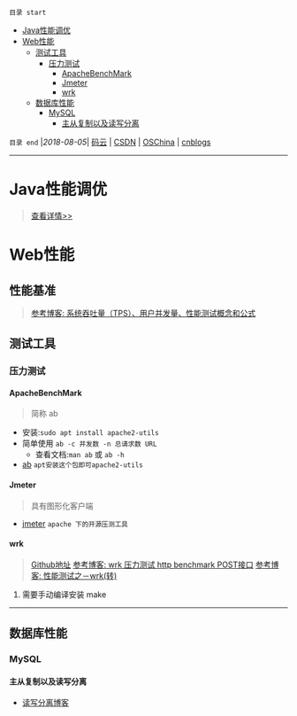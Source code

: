 `目录 start`
 
- [Java性能调优](#java性能调优)
- [Web性能](#web性能)
    - [测试工具](#测试工具)
        - [压力测试](#压力测试)
            - [ApacheBenchMark](#apachebenchmark)
            - [Jmeter](#jmeter)
            - [wrk](#wrk)
    - [数据库性能](#数据库性能)
        - [MySQL](#mysql)
            - [主从复制以及读写分离](#主从复制以及读写分离)

`目录 end` |_2018-08-05_| [码云](https://gitee.com/gin9) | [CSDN](http://blog.csdn.net/kcp606) | [OSChina](https://my.oschina.net/kcp1104) | [cnblogs](http://www.cnblogs.com/kuangcp)
****************************************
# Java性能调优
> [查看详情>>](/Java/JavaPerformance.md)

# Web性能

## 性能基准
> [参考博客: 系统吞吐量（TPS）、用户并发量、性能测试概念和公式](http://www.cnblogs.com/freeton/archive/2013/05/31/3109815.html)

## 测试工具
### 压力测试

#### ApacheBenchMark
> 简称 ab

- 安装:`sudo apt install apache2-utils`
- 简单使用 `ab -c 并发数 -n 总请求数 URL`
    - 查看文档:`man ab` 或 `ab -h`
- [ab](https://httpd.apache.org/docs/2.4/programs/ab.html) `apt安装这个包即可apache2-utils` 

#### Jmeter
> 具有图形化客户端

- [jmeter](http://jmeter.apache.org/download_jmeter.cgi) `apache 下的开源压测工具`

#### wrk
> [Github地址](https://github.com/wg/wrk) 
> [参考博客:  wrk 压力测试 http benchmark POST接口](http://www.cnblogs.com/felixzh/p/8400729.html)
> [参考博客: 性能测试之－wrk(转)](http://www.cnblogs.com/rainy-shurun/p/5867946.html)

1. 需要手动编译安装 make

******************
## 数据库性能

### MySQL
#### 主从复制以及读写分离
- [读写分离博客](http://www.cnblogs.com/luckcs/articles/2543607.html)
